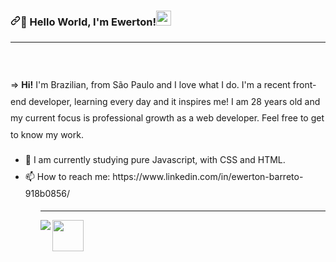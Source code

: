 
<div class="container" style="line-height: 1.9" "font-size: 18px!important" "margin-right: auto" "margin-left: auto" "display: block;">
<h3><a id="user-content--hello-world-im-ary--" class="anchor" aria-hidden="true" href="#-hello-world-im-ary--"><svg class="octicon octicon-link" viewBox="0 0 16 16" version="1.1" width="16" height="16" aria-hidden="true"><path fill-rule="evenodd" d="M7.775 3.275a.75.75 0 001.06 1.06l1.25-1.25a2 2 0 112.83 2.83l-2.5 2.5a2 2 0 01-2.83 0 .75.75 0 00-1.06 1.06 3.5 3.5 0 004.95 0l2.5-2.5a3.5 3.5 0 00-4.95-4.95l-1.25 1.25zm-4.69 9.64a2 2 0 010-2.83l2.5-2.5a2 2 0 012.83 0 .75.75 0 001.06-1.06 3.5 3.5 0 00-4.95 0l-2.5 2.5a3.5 3.5 0 004.95 4.95l1.25-1.25a.75.75 0 00-1.06-1.06l-1.25 1.25a2 2 0 01-2.83 0z"></path></svg></a><g-emoji class="g-emoji" alias="wave" fallback-src="https://github.githubassets.com/images/icons/emoji/unicode/1f44b.png">👋</g-emoji> Hello World, I'm Ewerton!<a target="_blank" rel="noopener noreferrer" href="https://github.com/TheDudeThatCode/TheDudeThatCode/blob/master/Assets/Earth.gif"><img src="https://github.com/TheDudeThatCode/TheDudeThatCode/raw/master/Assets/Earth.gif" width="24px" style="max-width:100%;"></a></h3> 


<hr>

</br>
<p>=> <strong>Hi!</strong> I'm Brazilian, from São Paulo and I love what I do. I'm a recent front-end developer, learning every day and it inspires me! I am 28 years old and my current focus is professional growth as a web developer. Feel free to get to know my work.</p>

<ul>
 <li>  🦾 I am currently studying pure Javascript, with CSS and HTML.  
 <li>  📫 How to reach me: https://www.linkedin.com/in/ewerton-barreto-918b0856/
<ul>

<hr>

<img src="https://camo.githubusercontent.com/31f3f66bc1c56636612c1f5fed11d6ff238aeab7/68747470733a2f2f6d656469612e67697068792e636f6d2f6d656469612f56674344417a634b767352364f4d307557672f67697068792e676966" width="50" data-canonical-src="https://media.giphy.com/media/VgCDAzcKvsR6OM0uWg/giphy.gif" style="max-width:100%;">
<img "width="400px" align="left" src="https://github-readme-stats.vercel.app/api/top-langs/?username=ewertonBarreto&hide=html&layout=compact&theme=buefy" />  
</div>
